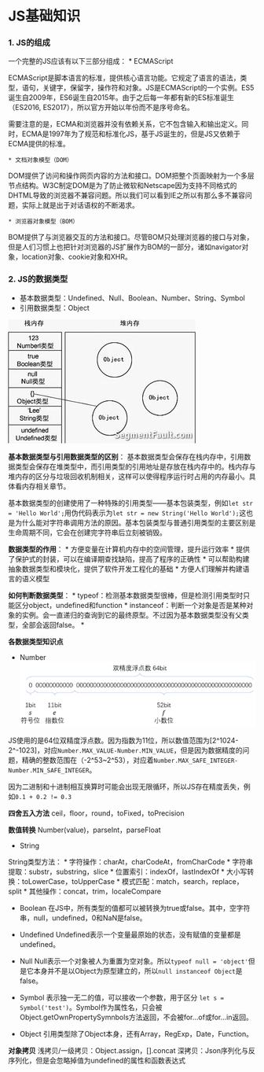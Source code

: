 # JS基础知识

### 1. JS的组成

一个完整的JS应该有以下三部分组成：
    * ECMAScript
    
ECMAScript是脚本语言的标准，提供核心语言功能。它规定了语言的语法，类型，语句，关键字，保留字，操作符和对象。JS是ECMAScript的一个实例。ES5诞生自2009年，ES6诞生自2015年。由于之后每一年都有新的ES标准诞生（ES2016, ES2017），所以官方开始以年份而不是序号命名。

需要注意的是，ECMA和浏览器并没有依赖关系，它不包含输入和输出定义。同时，ECMA是1997年为了规范和标准化JS，基于JS诞生的，但是JS又依赖于ECMA提供的标准。

    * 文档对象模型（DOM）

DOM提供了访问和操作网页内容的方法和接口。DOM把整个页面映射为一个多层节点结构。W3C制定DOM是为了防止微软和Netscape因为支持不同格式的DHTML导致的浏览器不兼容问题。所以我们可以看到IE之所以有那么多不兼容问题，实际上就是出于对话语权的不断渴求。

    * 浏览器对象模型（BOM）

BOM提供了与浏览器交互的方法和接口。尽管BOM只处理浏览器的接口与对象，但是人们习惯上也把针对浏览器的JS扩展作为BOM的一部分，诸如navigator对象，location对象、cookie对象和XHR。

### 2. JS的数据类型

* 基本数据类型：Undefined、Null、Boolean、Number、String、Symbol
* 引用数据类型：Object

![](/assets/2503287553-54202f79a6215_articlex.jpeg)

**基本数据类型与引用数据类型的区别**：
基本数据类型会保存在栈内存中，引用数据类型会保存在堆类型中，而引用类型的引用地址是存放在栈内存中的。栈内存与堆内存的区分与垃圾回收机制相关，这样可以使得程序运行时占用的内存最小。具体看内存相关章节。

基本数据类型的创建使用了一种特殊的引用类型——基本包装类型，例如`let str = 'Hello World';`用伪代码表示为`let str = new String('Hello World');`这也是为什么能对字符串调用方法的原因。基本包装类型与普通引用类型的主要区别是生命周期不同，它会在创建完字符串后立刻被销毁。

**数据类型的作用**：
    * 方便变量在计算机内存中的空间管理，提升运行效率
    * 提供了保护式的封装，可以在编译期查找缺陷，提高了程序的正确性
    * 可以帮助构建抽象数据类型和模块化，提供了软件开发工程化的基础
    * 方便人们理解并构建语言的语义模型

**如何判断数据类型**：
    * typeof：检测基本数据类型很棒，但是检测引用类型时只能区分object，undefined和function
    * instanceof：判断一个对象是否是某种对象的实例。会一直递归的查询到它的最终原型。不过因为基本数据类型没有父类型，全部会返回false。
    * 
    
**各数据类型知识点**

* Number
![](/assets/849589-20171013113026887-1981568120.png)

JS使用的是64位双精度浮点数。因为指数为11位，所以数值范围为[2^1024-2^-1023]，对应`Number.MAX_VALUE-Number.MIN_VALUE`，但是因为数据精度的问题，精确的整数范围在（-2^53~2^53），对应着`Number.MAX_SAFE_INTEGER-Number.MIN_SAFE_INTEGER`。

因为二进制和十进制相互换算时可能会出现无限循环，所以JS存在精度丢失，例如`0.1 + 0.2 != 0.3`

**四舍五入方法**
ceil，floor，round，toFixed，toPrecision

**数值转换**
Number(value)，parseInt，parseFloat

* String

String类型方法：
    * 字符操作：charAt，charCodeAt，fromCharCode
    * 字符串提取：substr，substring，slice
    * 位置索引：indexOf，lastIndexOf
    * 大小写转换：toLowerCase，toUpperCase
    * 模式匹配：match，search，replace，split
    * 其他操作：concat，trim，localeCompare

* Boolean
在JS中，所有类型的值都可以被转换为true或false。其中，空字符串，null，undefined，0和NaN是false。

* Undefined
Undefined表示一个变量最原始的状态，没有赋值的变量都是undefined。

* Null
Null表示一个对象被人为重置为空对象。所以`typeof null = 'object'`但是它本身并不是以Object为原型建立的，所以`null instanceof Object`是false。


* Symbol
表示独一无二的值，可以接收一个参数，用于区分 `let s = Symbol('test')`。Symbol作为属性名，只会被Object.getOwnPropertySymnbols方法返回，不会被for...of或for...in返回。

* Object
引用类型除了Object本身，还有Array，RegExp，Date，Function。

**对象拷贝**
浅拷贝/一级拷贝：Object.assign，[].concat
深拷贝：Json序列化与反序列化，但是会忽略掉值为undefined的属性和函数表达式



